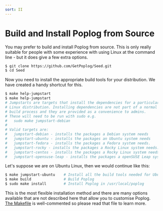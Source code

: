 ```yaml
---
sort: II
---
```

# Build and Install Poplog from Source

You may prefer to build and install Poplog from source. This is only really suitable for people with some experience with using Linux at the command line - but it does give a few extra options.

```sh
$ git clone https://github.com/GetPoplog/Seed.git
$ cd Seed
```

Now you need to install the appropriate build tools for your distribution. We
have created a handy shortcut for this.
```sh
$ make help-jumpstart
$ make help-jumpstart
# Jumpstarts are targets that install the dependencies for a particular
# Linux distribution. Installing dependencies are not part of a normal
# build process and they are provided as a convenience to admins.
# These will need to be run with sudo e.g.
#	sudo make jumpstart-debian
#
# Valid targets are:
#   jumpstart-debian - installs the packages a Debian system needs
#   jumpstart-ubuntu - installs the packages an Ubuntu system needs
#   jumpstart-fedora - installs the packages a Fedora system needs.
#   jumpstart-rocky - installs the packages a Rocky Linux system needs.
#   jumpstart-centos - installs the packages a Rocky Linux system needs.
#   jumpstart-opensuse-leap - installs the packages a openSUSE Leap system needs.
```

Let's suppose we are on Ubuntu Linux, then we would continue like this:
```sh
$ make jumpstart-ubuntu    # Install all the build tools needed for Ubuntu
$ make build               # Build Poplog
$ sudo make install        # Install Poplog in /usr/local/poplog
```

This is the most flexible installation method and there are many options available that are not described here that allow you to customise Poplog. [The Makefile](https://github.com/GetPoplog/Seed/blob/main/Makefile) is well-commented so please read that file to learn more.